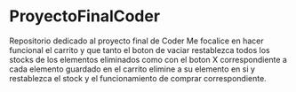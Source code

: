 # ProyectoFinalCoder
Repositorio dedicado al proyecto final de Coder
Me focalice en hacer funcional el carrito y que tanto el boton de vaciar restablezca todos los stocks de los elementos eliminados como con el boton X correspondiente a cada elemento guardado en el carrito elimine a su elemento en si y restablezca el stock y el funcionamiento de comprar correspondiente.
